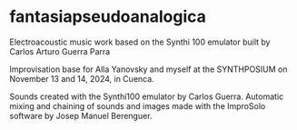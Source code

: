 # fantasiapseudoanalogica
Electroacoustic music work based on the Synthi 100 emulator built by Carlos Arturo Guerra Parra

Improvisation base for Alla Yanovsky and myself at the SYNTHPOSIUM on November 13 and 14, 2024, in Cuenca.

Sounds created with the Synthi100 emulator by Carlos Guerra. Automatic mixing and chaining of sounds and images made with the ImproSolo software by Josep Manuel Berenguer.


